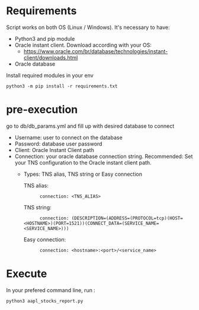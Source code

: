 # Requirements
Script works on both OS (Linux / Windows). It's necessary to have:
  - Python3 and pip module 
  - Oracle instant client. Download according with your OS:
  	-  https://www.oracle.com/br/database/technologies/instant-client/downloads.html
  - Oracle database
 
 Install required modules in your env
 
 	python3 -m pip install -r requirements.txt
# pre-execution
go to db/db_params.yml and fill up with desired database to connect

  - Username: user to connect on the database
  - Password: database user password
  - Client: Oracle Instant Client path
  - Connection: your oracle database connection string. Recommended: Set your TNS configuration to the Oracle instant client path.
	- Types: TNS alias, TNS string or Easy connection
	
	
		TNS alias:
				
				connection: <TNS_ALIAS>
	
		TNS string:
				
				connection: (DESCRIPTION=(ADDRESS=(PROTOCOL=tcp)(HOST=<HOSTNAME>)(PORT=1521))(CONNECT_DATA=(SERVICE_NAME=<SERVICE_NAME>)))
				
		Easy connection:
		
				connection: <hostname>:<port>/<service_name>
# Execute
In your prefered command line, run :

	python3 aapl_stocks_report.py
